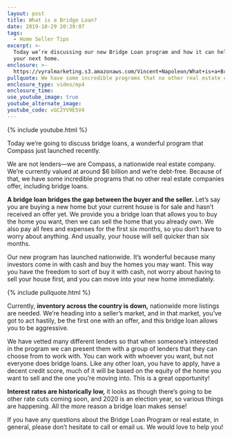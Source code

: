 ```yaml
---
layout: post
title: What is a Bridge Loan?
date: 2019-10-29 20:39:07
tags:
  - Home Seller Tips
excerpt: >-
  Today we’re discussing our new Bridge Loan program and how it can help you buy
  your next home.
enclosure: >-
  https://vyralmarketing.s3.amazonaws.com/Vincent+Napoleon/What+is+a+Bridge+Loan_.mp4
pullquote: We have some incredible programs that no other real estate companies offer.
enclosure_type: video/mp4
enclosure_time:
use_youtube_image: true
youtube_alternate_image:
youtube_code: vGC2YV9E5V4
---
```


{% include youtube.html %}

Today we’re going to discuss bridge loans, a wonderful program that Compass just launched recently.

We are not lenders—we are Compass, a nationwide real estate company. We’re currently valued at around $6 billion and we’re debt-free. Because of that, we have some incredible programs that no other real estate companies offer, including bridge loans.

**A bridge loan bridges the gap between the buyer and the seller.** Let’s say you are buying a new home but your current house is for sale and hasn’t received an offer yet. We provide you a bridge loan that allows you to buy the home you want, then we can sell the home that you already own. We also pay all fees and expenses for the first six months, so you don’t have to worry about anything. And usually, your house will sell quicker than six months.&nbsp;

Our new program has launched nationwide. It’s wonderful because many investors come in with cash and buy the homes you may want. This way you have the freedom to sort of buy it with cash, not worry about having to sell your house first, and you can move into your new home immediately.&nbsp;

{% include pullquote.html %}

Currently, **inventory across the country is down,** nationwide more listings are needed. We’re heading into a seller’s market, and in that market, you’ve got to act hastily, be the first one with an offer, and this bridge loan allows you to be aggressive.&nbsp;

We have vetted many different lenders so that when someone’s interested in the program we can present them with a group of lenders that they can choose from to work with. You can work with whoever you want, but not everyone does bridge loans. Like any other loan, you have to apply, have a decent credit score, much of it will be based on the equity of the home you want to sell and the one you’re moving into. This is a great opportunity\!

**Interest rates are historically low,** it looks as though there’s going to be other rate cuts coming soon, and 2020 is an election year, so various things are happening. All the more reason a bridge loan makes sense\!&nbsp;

If you have any questions about the Bridge Loan Program or real estate, in general, please don’t hesitate to call or email us. We would love to help you\!

&nbsp;